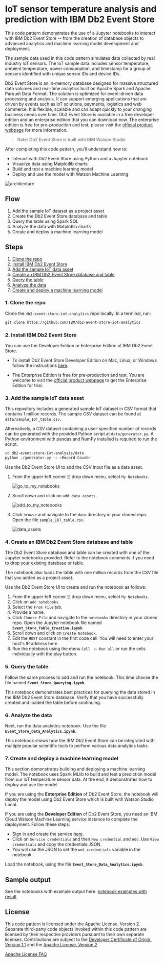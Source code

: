 # IoT sensor temperature analysis and prediction with IBM Db2 Event Store

This code pattern demonstrates the use of a Jupyter notebooks to interact with IBM Db2 Event Store -- from the creation of database objects to advanced analytics and machine learning model development and deployment.

The sample data used in this code pattern simulates data collected by real industry IoT sensors. The IoT sample data includes sensor temperature, ambient temperature, power consumption, and timestamp for a group of sensors identified with unique sensor IDs and device IDs.

Db2 Event Store is an in-memory database designed for massive structured data volumes and real-time analytics built on Apache Spark and Apache Parquet Data Format. The solution is optimized for event-driven data processing and analysis. It can support emerging applications that are driven by events such as IoT solutions, payments, logistics and web commerce. It is flexible, scalable and can adapt quickly to your changing business needs over time. Db2 Event Store is available in a free developer edition and an enterprise edition that you can download now. The enterprise edition is free for pre-production and test, please visit the [official product webpage](https://www.ibm.com/products/db2-event-store) for more information.

> Note: Db2 Event Store is built with IBM Watson Studio

After completing this code pattern, you’ll understand how to:

* Interact with Db2 Event Store using Python and a Jupyter notebook
* Visualize data using Matplotlib charts
* Build and test a machine learning model
* Deploy and use the model with Watson Machine Learning

![architecture](doc/source/images/architecture.png)

## Flow

1. Add the sample IoT dataset as a project asset
2. Create the Db2 Event Store database and table
3. Query the table using Spark SQL
4. Analyze the data with Matplotlib charts
5. Create and deploy a machine learning model

## Steps

1. [Clone the repo](#1-clone-the-repo)
2. [Install IBM Db2 Event Store](#2-install-ibm-db2-event-store)
3. [Add the sample IoT data asset](#3-add-the-sample-iot-data-asset)
4. [Create an IBM Db2 Event Store database and table](#4-create-an-ibm-db2-event-store-database-and-table)
5. [Query the table](#5-query-the-table)
6. [Analyze the data](#6-analyze-the-data)
7. [Create and deploy a machine learning model](#7-create-and-deploy-a-machine-learning-model)

<!--
1. [Visualize the data](#6-visualize-the-data)
2. [Create Watson services with IBM Cloud](#2-create-watson-services-with-ibm-cloud)
2. Setup a Event Store database and table
3. Perform multiple data science tasks with Event Store using Jupyter notebooks
4. Interact with Event Store database using REST API
5. Run example IBM Streams and Remote Access Applications with Event Store
-->

### 1. Clone the repo

Clone the `db2-event-store-iot-analytics` repo locally. In a terminal, run:

```bash
git clone https://github.com/IBM/db2-event-store-iot-analytics
```

### 2. Install IBM Db2 Event Store

You can use the Developer Edition or Enterprise Edition of IBM Db2 Event Store.

* To install Db2 Event Store Developer Edition on Mac, Linux, or Windows follow the instructions [here](https://www.ibm.com/support/knowledgecenter/en/SSGNPV_1.1.3/desktop/install.html).

* The Enterprise Edition is free for pre-production and test. You are welcome to visit the [official product webpage](https://www.ibm.com/products/db2-event-store) to get the Enterprise Edition for trial.

### 3. Add the sample IoT data asset

This repository includes a generated sample IoT dataset in CSV format that contains 1 million records. The sample CSV dataset can be found at `data/sample_IOT_table.csv`.

Alternatively, a CSV dataset containing a user-specified number of records can be generated with the provided Python script at `data/generator.py`. A Python environment with pandas and NumPy installed is required to run the script.

```bash
cd db2-event-store-iot-analysis/data
python ./generator.py -c <Record Count>
```

Use the Db2 Event Store UI to add the CSV input file as a data asset.

1. From the upper-left corner `☰` drop down menu, select `My Notebooks`.

   ![go_to_my_notebooks](doc/source/images/go_to_my_notebooks.png)

1. Scroll down and click on `add data assets`.

   ![add_to_my_notebooks](doc/source/images/add_to_my_notebooks.png)

1. Click `browse` and navigate to the `data` directory in your cloned repo. Open the file `sample_IOT_table.csv`.

   ![data_assets](doc/source/images/data_assets.png)

### 4. Create an IBM Db2 Event Store database and table

The Db2 Event Store database and table can be created with one of the Jupyter notebooks provided. Refer to the notebook comments if you need to drop your existing database or table.

The notebook also loads the table with one million records from the CSV file that you added as a project asset.

Use the Db2 Event Store UI to create and run the notebook as follows:

1. From the upper-left corner `☰` drop down menu, select `My Notebooks`.
1. Click on `add notebooks`.
1. Select the `From File` tab.
1. Provide a name.
1. Click `Choose File` and navigate to the `notebooks` directory in your cloned repo. Open the Jupyter notebook file named **`Event_Store_Table_Creation.ipynb`**.
1. Scroll down and click on `Create Notebook`.
1. Edit the `HOST` constant in the first code cell. You will need to enter your host's IP address here.
1. Run the notebook using the menu `Cell  ▷ Run all` or run the cells individually with the play button.

### 5. Query the table

Follow the same process to add and run the notebook. This time choose the file named **`Event_Store_Querying.ipynb`**.

This notebook demonstrates best practices for querying the data stored in the IBM Db2 Event Store database. Verify that you have successfully created and loaded the table before continuing.

### 6. Analyze the data

Next, run the data analytics notebook. Use the file **`Event_Store_Data_Analytics.ipynb`**.

This notebook shows how the IBM Db2 Event Store can be integrated with multiple popular scientific tools to perform various data analytics tasks.

### 7. Create and deploy a machine learning model

This section demonstrates building and deploying a machine learning model. The notebook uses Spark MLlib to build and test a prediction model from our IoT temperature sensor data. At the end, it demonstrates how to deploy and use the model.

If you are using the **Enterprise Edition** of Db2 Event Store, the notebook will deploy the model using Db2 Event Store which is built with Watson Studio Local.

If you are using the **Developer Edition** of Db2 Event Store, you need an IBM Cloud Watson Machine Learning service instance to complete the deployment. Follow these steps:

* Sign in and create the service [here](https://console.ng.bluemix.net/catalog/services/machine-learning).
* Click on `Service credentials` and then `New credential` and `Add`.
Use `View credentials` and copy the credentials JSON.
* You will use the JSON to set the `wml_credentials` variable in the notebook.

Load the notebook, using the file **`Event_Store_Data_Analytics.ipynb`**.

## Sample output

See the notebooks with example output here: [notebook examples with result](examples)

## License

This code pattern is licensed under the Apache License, Version 2. Separate third-party code objects invoked within this code pattern are licensed by their respective providers pursuant to their own separate licenses. Contributions are subject to the [Developer Certificate of Origin, Version 1.1](https://developercertificate.org/) and the [Apache License, Version 2](https://www.apache.org/licenses/LICENSE-2.0.txt).

[Apache License FAQ](https://www.apache.org/foundation/license-faq.html#WhatDoesItMEAN)